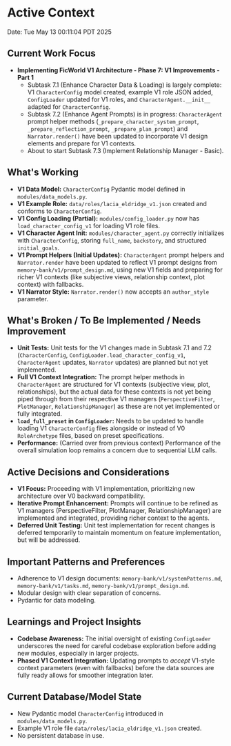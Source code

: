 # Active Context

Date: Tue May 13 00:11:04 PDT 2025

## Current Work Focus
- **Implementing FicWorld V1 Architecture - Phase 7: V1 Improvements - Part 1**
  - Subtask 7.1 (Enhance Character Data & Loading) is largely complete: V1 `CharacterConfig` model created, example V1 role JSON added, `ConfigLoader` updated for V1 roles, and `CharacterAgent.__init__` adapted for `CharacterConfig`.
  - Subtask 7.2 (Enhance Agent Prompts) is in progress: `CharacterAgent` prompt helper methods (`_prepare_character_system_prompt`, `_prepare_reflection_prompt`, `_prepare_plan_prompt`) and `Narrator.render()` have been updated to incorporate V1 design elements and prepare for V1 contexts.
  - About to start Subtask 7.3 (Implement Relationship Manager - Basic).

## What's Working
- **V1 Data Model:** `CharacterConfig` Pydantic model defined in `modules/data_models.py`.
- **V1 Example Role:** `data/roles/lacia_eldridge_v1.json` created and conforms to `CharacterConfig`.
- **V1 Config Loading (Partial):** `modules/config_loader.py` now has `load_character_config_v1` for loading V1 role files.
- **V1 Character Agent Init:** `modules/character_agent.py` correctly initializes with `CharacterConfig`, storing `full_name`, `backstory`, and structured `initial_goals`.
- **V1 Prompt Helpers (Initial Updates):** `CharacterAgent` prompt helpers and `Narrator.render` have been updated to reflect V1 prompt designs from `memory-bank/v1/prompt_design.md`, using new V1 fields and preparing for richer V1 contexts (like subjective views, relationship context, plot context) with fallbacks.
- **V1 Narrator Style:** `Narrator.render()` now accepts an `author_style` parameter.

## What's Broken / To Be Implemented / Needs Improvement
- **Unit Tests:** Unit tests for the V1 changes made in Subtask 7.1 and 7.2 (`CharacterConfig`, `ConfigLoader.load_character_config_v1`, `CharacterAgent` updates, `Narrator` updates) are planned but not yet implemented.
- **Full V1 Context Integration:** The prompt helper methods in `CharacterAgent` are structured for V1 contexts (subjective view, plot, relationships), but the actual data for these contexts is not yet being piped through from their respective V1 managers (`PerspectiveFilter`, `PlotManager`, `RelationshipManager`) as these are not yet implemented or fully integrated.
- **`load_full_preset` in `ConfigLoader`:** Needs to be updated to handle loading V1 `CharacterConfig` files alongside or instead of V0 `RoleArchetype` files, based on preset specifications.
- **Performance:** (Carried over from previous context) Performance of the overall simulation loop remains a concern due to sequential LLM calls.

## Active Decisions and Considerations
- **V1 Focus:** Proceeding with V1 implementation, prioritizing new architecture over V0 backward compatibility.
- **Iterative Prompt Enhancement:** Prompts will continue to be refined as V1 managers (PerspectiveFilter, PlotManager, RelationshipManager) are implemented and integrated, providing richer context to the agents.
- **Deferred Unit Testing:** Unit test implementation for recent changes is deferred temporarily to maintain momentum on feature implementation, but will be addressed.

## Important Patterns and Preferences
- Adherence to V1 design documents: `memory-bank/v1/systemPatterns.md`, `memory-bank/v1/tasks.md`, `memory-bank/v1/prompt_design.md`.
- Modular design with clear separation of concerns.
- Pydantic for data modeling.

## Learnings and Project Insights
- **Codebase Awareness:** The initial oversight of existing `ConfigLoader` underscores the need for careful codebase exploration before adding new modules, especially in larger projects.
- **Phased V1 Context Integration:** Updating prompts to *accept* V1-style context parameters (even with fallbacks) before the data sources are fully ready allows for smoother integration later.

## Current Database/Model State
- New Pydantic model `CharacterConfig` introduced in `modules/data_models.py`.
- Example V1 role file `data/roles/lacia_eldridge_v1.json` created.
- No persistent database in use.
